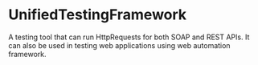 # UnifiedTestingFramework
A testing tool that can run HttpRequests for both SOAP and REST APIs. It can also be used in testing web applications using web automation framework. 

